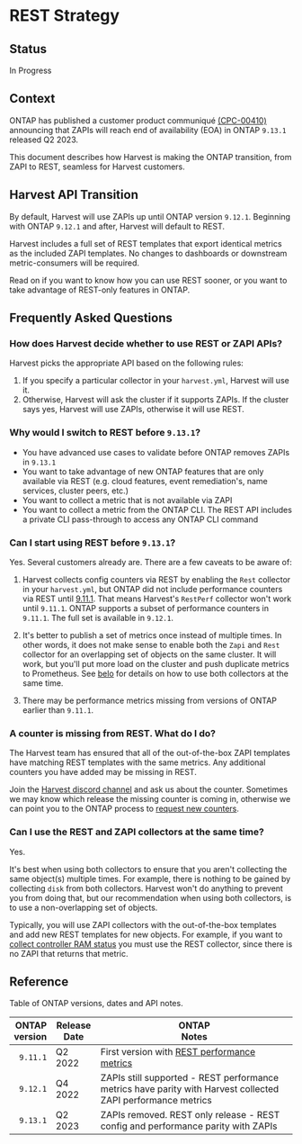 # REST Strategy

## Status <!-- one of: In Progress, Accepted, Rejected, Superseded, Deprecated -->

In Progress

## Context

ONTAP has published a customer product communiqué [(CPC-00410)](https://mysupport.netapp.com/info/communications/ECMLP2880232.html?access=a)
announcing that ZAPIs will reach end of availability (EOA) in ONTAP `9.13.1` released Q2 2023.

This document describes how Harvest is making the ONTAP transition, from ZAPI to REST, seamless for Harvest customers.

## Harvest API Transition

By default, Harvest will use ZAPIs up until ONTAP version `9.12.1`.
Beginning with ONTAP `9.12.1` and after, Harvest will default to REST.

Harvest includes a full set of REST templates that export identical metrics as the included ZAPI templates.
No changes to dashboards or downstream metric-consumers will be required.

Read on if you want to know how you can use REST sooner, or you want to take advantage of REST-only features in ONTAP.

## Frequently Asked Questions

### How does Harvest decide whether to use REST or ZAPI APIs?

Harvest picks the appropriate API based on the following rules:

1. If you specify a particular collector in your `harvest.yml`, Harvest will use it.
2. Otherwise, Harvest will ask the cluster if it supports ZAPIs.
If the cluster says yes, Harvest will use ZAPIs, otherwise it will use REST. 

### Why would I switch to REST before `9.13.1`?

- You have advanced use cases to validate before ONTAP removes ZAPIs in `9.13.1`
- You want to take advantage of new ONTAP features that are only available via REST (e.g. cloud features, event remediation's, name services, cluster peers, etc.)
- You want to collect a metric that is not available via ZAPI
- You want to collect a metric from the ONTAP CLI. The REST API includes a private CLI pass-through to access any ONTAP CLI command

### Can I start using REST before `9.13.1`?

Yes. Several customers already are. There are a few caveats to be aware of:

1. Harvest collects config counters via REST by enabling the `Rest` collector in your `harvest.yml`,
   but ONTAP did not include performance counters via REST until [9.11.1](https://docs.netapp.com/us-en/ontap-automation/migrate/performance-counters.html#accessing-performance-counters-using-the-ontap-rest-api).
   That means Harvest's `RestPerf` collector won't work until `9.11.1`.
   ONTAP supports a subset of performance counters in `9.11.1`. The full set is available in `9.12.1`.

2. It's better to publish a set of metrics once instead of multiple times. In other words, it does not make sense to
   enable both the `Zapi` and `Rest` collector for an overlapping set of objects on the same cluster.
   It will work, but you'll put more load on the cluster and push duplicate metrics to Prometheus. 
   See [belo](#can-i-use-the-rest-and-zapi-collectors-at-the-same-time) for details on how to use both collectors at the same time. 

3. There may be performance metrics missing from versions of ONTAP earlier than `9.11.1`.

### A counter is missing from REST. What do I do?

The Harvest team has ensured that all of the out-of-the-box ZAPI templates have matching REST templates with the same metrics.
Any additional counters you have added may be missing in REST. 

Join the [Harvest discord channel](https://github.com/NetApp/harvest/blob/main/SUPPORT.md#getting-help) and ask us about the counter.
Sometimes we may know which release the missing counter is coming in, otherwise we can point you to the ONTAP
process to [request new counters](https://kb.netapp.com/Advice_and_Troubleshooting/Data_Storage_Software/ONTAP_OS/How_to_request_a_feature_for_ONTAP_REST_API).

### Can I use the REST and ZAPI collectors at the same time?

Yes. 

It's best when using both collectors to ensure that you aren't collecting the same object(s) multiple times. 
For example, there is nothing to be gained by collecting `disk` from both collectors. 
Harvest won't do anything to prevent you from doing that, but our recommendation when using both collectors, is to use a non-overlapping set of objects.

Typically, you will use ZAPI collectors with the out-of-the-box templates and add new REST templates for new objects. 
For example, if you want to [collect controller RAM status](https://github.com/NetApp/harvest/discussions/1187) you must use the REST collector,
since there is no ZAPI that returns that metric.

## Reference

Table of ONTAP versions, dates and API notes.

| ONTAP<br/>version | Release<br/>Date | ONTAP<br/>Notes                                                                                                                                                                         |
|------------------:|------------------|-----------------------------------------------------------------------------------------------------------------------------------------------------------------------------------------|
|          `9.11.1` | Q2 2022          | First version with [REST performance metrics](https://docs.netapp.com/us-en/ontap-automation/migrate/performance-counters.html#accessing-performance-counters-using-the-ontap-rest-api) |
|          `9.12.1` | Q4 2022          | ZAPIs still supported - REST performance metrics have parity with Harvest collected ZAPI performance metrics                                                                            |
|          `9.13.1` | Q2 2023          | ZAPIs removed. REST only release - REST config and performance parity with ZAPIs                                                                                                        |
